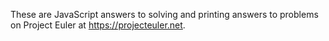 These are JavaScript answers to solving and printing answers to problems on Project Euler at https://projecteuler.net.
